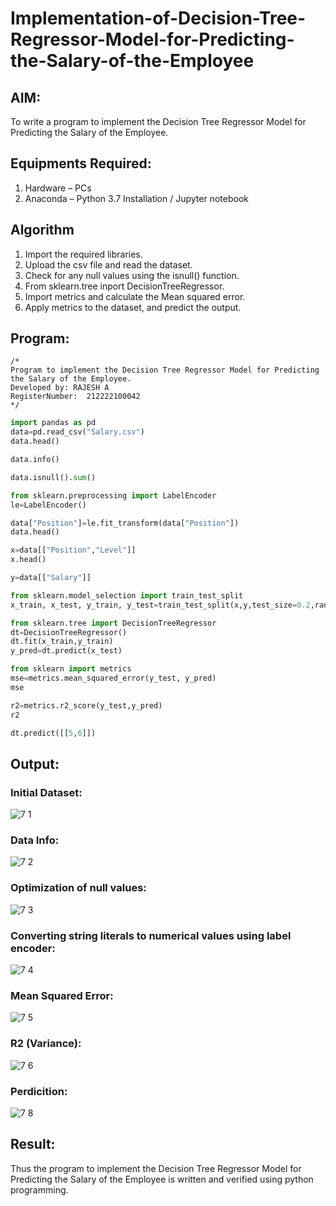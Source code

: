 # Implementation-of-Decision-Tree-Regressor-Model-for-Predicting-the-Salary-of-the-Employee

## AIM:
To write a program to implement the Decision Tree Regressor Model for Predicting the Salary of the Employee.

## Equipments Required:
1. Hardware – PCs
2. Anaconda – Python 3.7 Installation / Jupyter notebook

## Algorithm
1. Import the required libraries.
2. Upload the csv file and read the dataset.
3. Check for any null values using the isnull() function.
4. From sklearn.tree inport DecisionTreeRegressor.
5. Import metrics and calculate the Mean squared error.
6. Apply metrics to the dataset, and predict the output.
## Program:
```
/*
Program to implement the Decision Tree Regressor Model for Predicting the Salary of the Employee.
Developed by: RAJESH A
RegisterNumber:  212222100042
*/
```
```py
import pandas as pd
data=pd.read_csv("Salary.csv")
data.head()

data.info()

data.isnull().sum()

from sklearn.preprocessing import LabelEncoder
le=LabelEncoder()

data["Position"]=le.fit_transform(data["Position"])
data.head()

x=data[["Position","Level"]]
x.head()

y=data[["Salary"]]

from sklearn.model_selection import train_test_split
x_train, x_test, y_train, y_test=train_test_split(x,y,test_size=0.2,random_state=2)

from sklearn.tree import DecisionTreeRegressor
dt=DecisionTreeRegressor()
dt.fit(x_train,y_train)
y_pred=dt.predict(x_test)

from sklearn import metrics
mse=metrics.mean_squared_error(y_test, y_pred)
mse

r2=metrics.r2_score(y_test,y_pred)
r2

dt.predict([[5,6]])
```

## Output:
### Initial Dataset:
![7 1](https://github.com/Rajeshanbu/Implementation-of-Decision-Tree-Regressor-Model-for-Predicting-the-Salary-of-the-Employee/assets/118924713/33faca45-0c8f-49fd-905d-954838a675ce)

### Data Info:
![7 2](https://github.com/Rajeshanbu/Implementation-of-Decision-Tree-Regressor-Model-for-Predicting-the-Salary-of-the-Employee/assets/118924713/daed8dfd-55c0-4e58-bf3a-d62c3dfdffdd)

### Optimization of null values:
![7 3](https://github.com/Rajeshanbu/Implementation-of-Decision-Tree-Regressor-Model-for-Predicting-the-Salary-of-the-Employee/assets/118924713/005453a7-304b-48ee-8716-be3417e266c8)

### Converting string literals to numerical values using label encoder:
![7 4](https://github.com/Rajeshanbu/Implementation-of-Decision-Tree-Regressor-Model-for-Predicting-the-Salary-of-the-Employee/assets/118924713/49c1c499-bda8-47b6-b395-56bf36923a9d)

### Mean Squared Error:
![7 5](https://github.com/Rajeshanbu/Implementation-of-Decision-Tree-Regressor-Model-for-Predicting-the-Salary-of-the-Employee/assets/118924713/b36bf828-7382-4275-91d4-190ff0d2ed14)

### R2 (Variance):
![7 6](https://github.com/Rajeshanbu/Implementation-of-Decision-Tree-Regressor-Model-for-Predicting-the-Salary-of-the-Employee/assets/118924713/6b239db9-34f5-4051-8c48-cbed92f83de9)

### Perdicition:
![7 8](https://github.com/Rajeshanbu/Implementation-of-Decision-Tree-Regressor-Model-for-Predicting-the-Salary-of-the-Employee/assets/118924713/77e886b1-2968-4027-a2ce-6582665fa16a)


## Result:
Thus the program to implement the Decision Tree Regressor Model for Predicting the Salary of the Employee is written and verified using python programming.
